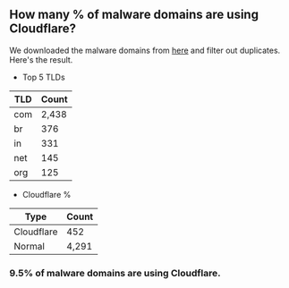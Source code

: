 ## How many % of malware domains are using Cloudflare?


We downloaded the malware domains from [here](https://urlhaus.abuse.ch) and filter out duplicates.
Here's the result.


[//]: # (start replacement)


- Top 5 TLDs

| TLD | Count |
| --- | --- |
| com | 2,438 |
| br | 376 |
| in | 331 |
| net | 145 |
| org | 125 |


- Cloudflare %

| Type | Count |
| --- | --- |
| Cloudflare | 452 |
| Normal | 4,291 |


### 9.5% of malware domains are using Cloudflare.